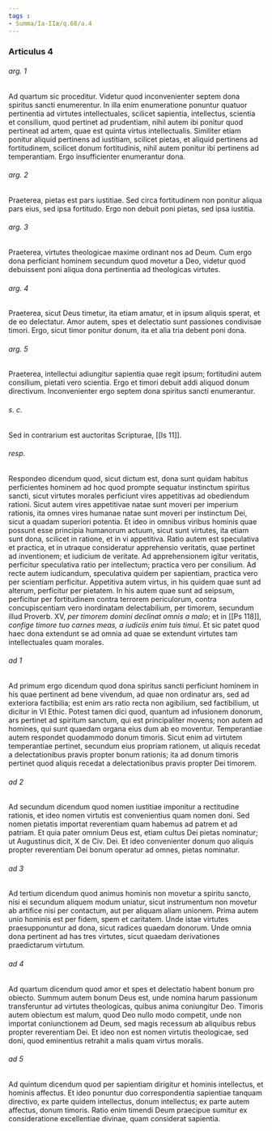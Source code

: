 ```yaml
---
tags : 
- Summa/Ia-IIæ/q.68/a.4
---
```


### Articulus 4

###### arg. 1
Ad quartum sic proceditur. Videtur quod inconvenienter septem dona spiritus sancti enumerentur. In illa enim enumeratione ponuntur quatuor pertinentia ad virtutes intellectuales, scilicet sapientia, intellectus, scientia et consilium, quod pertinet ad prudentiam, nihil autem ibi ponitur quod pertineat ad artem, quae est quinta virtus intellectualis. Similiter etiam ponitur aliquid pertinens ad iustitiam, scilicet pietas, et aliquid pertinens ad fortitudinem, scilicet donum fortitudinis, nihil autem ponitur ibi pertinens ad temperantiam. Ergo insufficienter enumerantur dona.

###### arg. 2
Praeterea, pietas est pars iustitiae. Sed circa fortitudinem non ponitur aliqua pars eius, sed ipsa fortitudo. Ergo non debuit poni pietas, sed ipsa iustitia.

###### arg. 3
Praeterea, virtutes theologicae maxime ordinant nos ad Deum. Cum ergo dona perficiant hominem secundum quod movetur a Deo, videtur quod debuissent poni aliqua dona pertinentia ad theologicas virtutes.

###### arg. 4
Praeterea, sicut Deus timetur, ita etiam amatur, et in ipsum aliquis sperat, et de eo delectatur. Amor autem, spes et delectatio sunt passiones condivisae timori. Ergo, sicut timor ponitur donum, ita et alia tria debent poni dona.

###### arg. 5
Praeterea, intellectui adiungitur sapientia quae regit ipsum; fortitudini autem consilium, pietati vero scientia. Ergo et timori debuit addi aliquod donum directivum. Inconvenienter ergo septem dona spiritus sancti enumerantur.

###### s. c.
Sed in contrarium est auctoritas Scripturae, [[Is 11]].

###### resp.
Respondeo dicendum quod, sicut dictum est, dona sunt quidam habitus perficientes hominem ad hoc quod prompte sequatur instinctum spiritus sancti, sicut virtutes morales perficiunt vires appetitivas ad obediendum rationi. Sicut autem vires appetitivae natae sunt moveri per imperium rationis, ita omnes vires humanae natae sunt moveri per instinctum Dei, sicut a quadam superiori potentia. Et ideo in omnibus viribus hominis quae possunt esse principia humanorum actuum, sicut sunt virtutes, ita etiam sunt dona, scilicet in ratione, et in vi appetitiva. Ratio autem est speculativa et practica, et in utraque consideratur apprehensio veritatis, quae pertinet ad inventionem; et iudicium de veritate. Ad apprehensionem igitur veritatis, perficitur speculativa ratio per intellectum; practica vero per consilium. Ad recte autem iudicandum, speculativa quidem per sapientiam, practica vero per scientiam perficitur. Appetitiva autem virtus, in his quidem quae sunt ad alterum, perficitur per pietatem. In his autem quae sunt ad seipsum, perficitur per fortitudinem contra terrorem periculorum, contra concupiscentiam vero inordinatam delectabilium, per timorem, secundum illud Proverb. XV, *per timorem domini declinat omnis a malo*; et in [[Ps 118]], *confige timore tuo carnes meas, a iudiciis enim tuis timui*. Et sic patet quod haec dona extendunt se ad omnia ad quae se extendunt virtutes tam intellectuales quam morales.

###### ad 1
Ad primum ergo dicendum quod dona spiritus sancti perficiunt hominem in his quae pertinent ad bene vivendum, ad quae non ordinatur ars, sed ad exteriora factibilia; est enim ars ratio recta non agibilium, sed factibilium, ut dicitur in VI Ethic. Potest tamen dici quod, quantum ad infusionem donorum, ars pertinet ad spiritum sanctum, qui est principaliter movens; non autem ad homines, qui sunt quaedam organa eius dum ab eo moventur. Temperantiae autem respondet quodammodo donum timoris. Sicut enim ad virtutem temperantiae pertinet, secundum eius propriam rationem, ut aliquis recedat a delectationibus pravis propter bonum rationis; ita ad donum timoris pertinet quod aliquis recedat a delectationibus pravis propter Dei timorem.

###### ad 2
Ad secundum dicendum quod nomen iustitiae imponitur a rectitudine rationis, et ideo nomen virtutis est convenientius quam nomen doni. Sed nomen pietatis importat reverentiam quam habemus ad patrem et ad patriam. Et quia pater omnium Deus est, etiam cultus Dei pietas nominatur; ut Augustinus dicit, X de Civ. Dei. Et ideo convenienter donum quo aliquis propter reverentiam Dei bonum operatur ad omnes, pietas nominatur.

###### ad 3
Ad tertium dicendum quod animus hominis non movetur a spiritu sancto, nisi ei secundum aliquem modum uniatur, sicut instrumentum non movetur ab artifice nisi per contactum, aut per aliquam aliam unionem. Prima autem unio hominis est per fidem, spem et caritatem. Unde istae virtutes praesupponuntur ad dona, sicut radices quaedam donorum. Unde omnia dona pertinent ad has tres virtutes, sicut quaedam derivationes praedictarum virtutum.

###### ad 4
Ad quartum dicendum quod amor et spes et delectatio habent bonum pro obiecto. Summum autem bonum Deus est, unde nomina harum passionum transferuntur ad virtutes theologicas, quibus anima coniungitur Deo. Timoris autem obiectum est malum, quod Deo nullo modo competit, unde non importat coniunctionem ad Deum, sed magis recessum ab aliquibus rebus propter reverentiam Dei. Et ideo non est nomen virtutis theologicae, sed doni, quod eminentius retrahit a malis quam virtus moralis.

###### ad 5
Ad quintum dicendum quod per sapientiam dirigitur et hominis intellectus, et hominis affectus. Et ideo ponuntur duo correspondentia sapientiae tanquam directivo, ex parte quidem intellectus, donum intellectus; ex parte autem affectus, donum timoris. Ratio enim timendi Deum praecipue sumitur ex consideratione excellentiae divinae, quam considerat sapientia.


